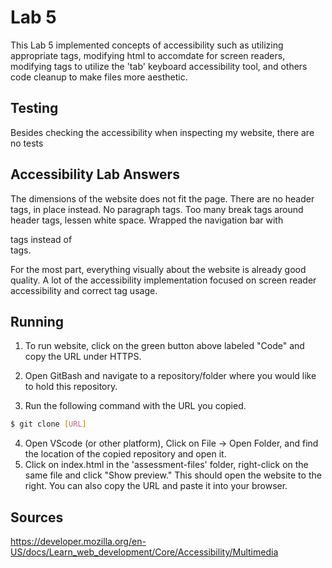 # Lab 5

This Lab 5 implemented concepts of accessibility such as utilizing appropriate tags, modifying html to accomdate for screen readers, modifying tags to utilize the 'tab' keyboard accessibility tool, and others code cleanup to make files more aesthetic.

## Testing

Besides checking the accessibility when inspecting my website, there are no tests

## Accessibility Lab Answers
The dimensions of the website does not fit the page.
There are no header tags, <font size="x"></font> in place instead.
No paragraph tags.
Too many break tags around header tags, lessen white space.
Wrapped the navigation bar with <nav> tags instead of <div> tags.

For the most part, everything visually about the website is already good quality. A lot of the accessibility implementation focused on screen reader accessibility and correct tag usage. 


## Running


1) To run website, click on the green button above labeled "Code" and
   copy the URL under HTTPS.
3) Open GitBash and navigate to a repository/folder where you would
   like to hold this repository.

5) Run the following command with the URL you copied. 
```bash
$ git clone [URL]
```

4) Open VScode (or other platform), Click on File -> Open Folder, and find the location of the copied repository and open it. 
6) Click on index.html in the 'assessment-files' folder, right-click on the same file and click
   "Show preview." This should open the website to the right. You can also
   copy the URL and paste it into your browser.


## Sources 

https://developer.mozilla.org/en-US/docs/Learn_web_development/Core/Accessibility/Multimedia 



